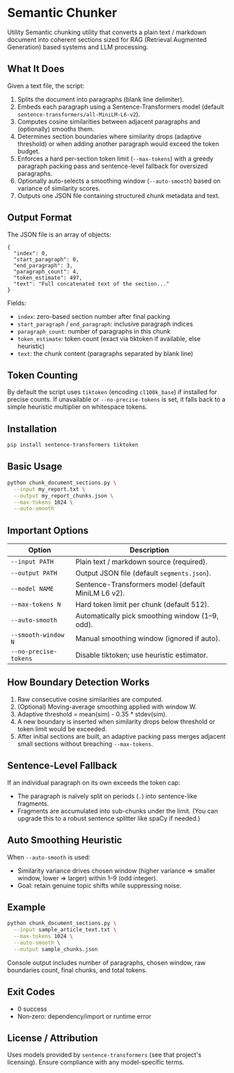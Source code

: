 # Semantic Chunker
 Utility
Semantic chunking utility that converts a plain text / markdown document into coherent sections sized for RAG (Retrieval Augmented Generation) based systems and LLM processing.

## What It Does
Given a text file, the script:
1. Splits the document into paragraphs (blank line delimiter).
2. Embeds each paragraph using a Sentence-Transformers model (default `sentence-transformers/all-MiniLM-L6-v2`).
3. Computes cosine similarities between adjacent paragraphs and (optionally) smooths them.
4. Determines section boundaries where similarity drops (adaptive threshold) or when adding another paragraph would exceed the token budget.
5. Enforces a hard per-section token limit (`--max-tokens`) with a greedy paragraph packing pass and sentence-level fallback for oversized paragraphs.
6. Optionally auto-selects a smoothing window (`--auto-smooth`) based on variance of similarity scores.
7. Outputs one JSON file containing structured chunk metadata and text.

## Output Format
The JSON file is an array of objects:
```jsonc
{
  "index": 0,
  "start_paragraph": 0,
  "end_paragraph": 3,
  "paragraph_count": 4,
  "token_estimate": 497,
  "text": "Full concatenated text of the section..."
}
```
Fields:
- `index`: zero-based section number after final packing
- `start_paragraph` / `end_paragraph`: inclusive paragraph indices
- `paragraph_count`: number of paragraphs in this chunk
- `token_estimate`: token count (exact via tiktoken if available, else heuristic)
- `text`: the chunk content (paragraphs separated by blank line)

## Token Counting
By default the script uses `tiktoken` (encoding `cl100k_base`) if installed for precise counts. If unavailable or `--no-precise-tokens` is set, it falls back to a simple heuristic multiplier on whitespace tokens.

## Installation
```bash
pip install sentence-transformers tiktoken
```

## Basic Usage
```bash
python chunk_document_sections.py \
  --input my_report.txt \
  --output my_report_chunks.json \
  --max-tokens 1024 \
  --auto-smooth
```

## Important Options
| Option | Description |
|--------|-------------|
| `--input PATH` | Plain text / markdown source (required). |
| `--output PATH` | Output JSON file (default `segments.json`). |
| `--model NAME` | Sentence-Transformers model (default MiniLM L6 v2). |
| `--max-tokens N` | Hard token limit per chunk (default 512). |
| `--auto-smooth` | Automatically pick smoothing window (1–9, odd). |
| `--smooth-window N` | Manual smoothing window (ignored if auto). |
| `--no-precise-tokens` | Disable tiktoken; use heuristic estimator. |

## How Boundary Detection Works
1. Raw consecutive cosine similarities are computed.
2. (Optional) Moving-average smoothing applied with window W.
3. Adaptive threshold = mean(sim) - 0.35 * stdev(sim).
4. A new boundary is inserted when similarity drops below threshold or token limit would be exceeded.
5. After initial sections are built, an adaptive packing pass merges adjacent small sections without breaching `--max-tokens`.

## Sentence-Level Fallback
If an individual paragraph on its own exceeds the token cap:
- The paragraph is naïvely split on periods (`.`) into sentence-like fragments.
- Fragments are accumulated into sub-chunks under the limit.
(You can upgrade this to a robust sentence splitter like spaCy if needed.)

## Auto Smoothing Heuristic
When `--auto-smooth` is used:
- Similarity variance drives chosen window (higher variance ⇒ smaller window, lower ⇒ larger) within 1–9 (odd integer).
- Goal: retain genuine topic shifts while suppressing noise.

## Example
```bash
python chunk_document_sections.py \
  --input sample_article_text.txt \
  --max-tokens 1024 \
  --auto-smooth \
  --output sample_chunks.json
```
Console output includes number of paragraphs, chosen window, raw boundaries count, final chunks, and total tokens.

## Exit Codes
- 0 success
- Non‑zero: dependency/import or runtime error

## License / Attribution
Uses models provided by `sentence-transformers` (see that project's licensing). Ensure compliance with any model-specific terms.

